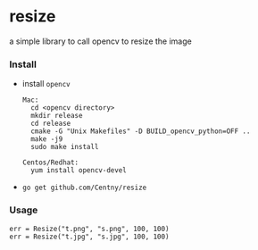 resize
======

a simple library to call opencv to resize the image
### Install
* install `opencv`

  ```
  Mac:
  	cd <opencv directory>
  	mkdir release
  	cd release
  	cmake -G "Unix Makefiles" -D BUILD_opencv_python=OFF ..
  	make -j9
  	sudo make install
  	
  Centos/Redhat:
    yum install opencv-devel
  ``` 

* `go get github.com/Centny/resize`

### Usage

```
err = Resize("t.png", "s.png", 100, 100)
err = Resize("t.jpg", "s.jpg", 100, 100)
```
